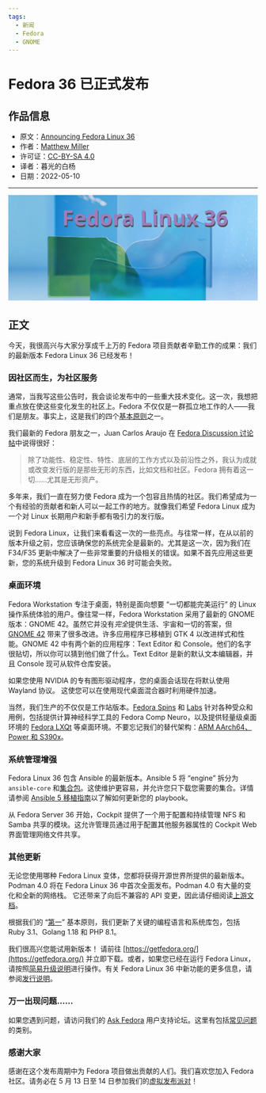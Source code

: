 ```yaml
---
tags:
  - 新闻
  - Fedora
  - GNOME
---
```


# Fedora 36 已正式发布

## 作品信息

- 原文：[Announcing Fedora Linux 36](https://fedoramagazine.org/announcing-fedora-36/)
- 作者：[Matthew Miller](https://fedoramagazine.org/author/mattdm/)
- 许可证：[CC-BY-SA 4.0](http://creativecommons.org/licenses/by-sa/4.0/)
- 译者：暮光的白杨
- 日期：2022-05-10

----

![image](./images/2022-05/f36-final.jpg)

## 正文

今天，我很高兴与大家分享成千上万的 Fedora 项目贡献者辛勤工作的成果：我们的最新版本 Fedora Linux 36 已经发布！

### 因社区而生，为社区服务

通常，当我写这些公告时，我会谈论发布中的一些重大技术变化。这一次，我想把重点放在使这些变化发生的社区上。Fedora 不仅仅是一群孤立地工作的人——我们是朋友。事实上，这是我们的四个[基本原则](https://docs.fedoraproject.org/en-US/project/)之一。

我们最新的 Fedora 朋友之一，Juan Carlos Araujo 在 [Fedora Discussion 讨论帖](https://discussion.fedoraproject.org/t/the-end-of-my-distro-hopping-days/38445)中说得很好：

>除了功能性、稳定性、特性、底层的工作方式以及前沿性之外，我认为成就或改变发行版的是那些无形的东西，比如文档和社区。Fedora 拥有着这一切……尤其是无形资产。

多年来，我们一直在努力使 Fedora 成为一个包容且热情的社区。我们希望成为一个有经验的贡献者和新人可以一起工作的地方。就像我们希望 Fedora Linux 成为一个对 Linux 长期用户和新手都有吸引力的发行版。

说到 Fedora Linux，让我们来看看这一次的一些亮点。与往常一样，在从以前的版本升级之前，您应该确保您的系统完全是最新的。尤其是这一次，因为我们在 F34/F35 更新中解决了一些非常重要的升级相关的错误。如果不首先应用这些更新，您的系统升级到 Fedora Linux 36 时可能会失败。

### 桌面环境

Fedora Workstation 专注于桌面，特别是面向想要 “一切都能完美运行” 的 Linux 操作系统体验的用户。像往常一样，Fedora Workstation 采用了最新的 GNOME 版本：GNOME 42。虽然它并没有*完全*提供生活、宇宙和一切的答案，但 [GNOME 42](https://release.gnome.org/42/) 带来了很多改进。许多应用程序已移植到 GTK 4 以改进样式和性能。GNOME 42 中有两个新的应用程序：Text Editor 和 Console。他们的名字很贴切，所以你可以猜到他们做了什么。Text Editor 是新的默认文本编辑器，并且 Console 现可从软件仓库安装。

如果您使用 NVIDIA 的专有图形驱动程序，您的桌面会话现在将默认使用 Wayland 协议。 这使您可以在使用现代桌面混合器时利用硬件加速。

当然，我们生产的不仅仅是工作站版本。[Fedora Spins](https://spins.fedoraproject.org/) 和 [Labs](https://labs.fedoraproject.org/) 针对各种受众和用例，包括提供计算神经科学工具的 Fedora Comp Neuro，以及提供轻量级桌面环境的 [Fedora LXQt](https://spins.fedoraproject.org/en/lxqt/) 等桌面环境。不要忘记我们的替代架构：[ARM AArch64、Power 和 S390x](https://alt.fedoraproject.org/alt/)。

### 系统管理增强

Fedora Linux 36 包含 Ansible 的最新版本。Ansible 5 将 “engine” 拆分为 `ansible-core` 和[集合包](https://koji.fedoraproject.org/koji/search?match=glob&type=package&terms=ansible-collection*)。这使维护更容易，并允许您只下载您需要的集合。详情请参阅 [Ansible 5 移植指南](https://docs.ansible.com/ansible/devel/porting_guides/porting_guide_5.html)以了解如何更新您的 playbook。

从 Fedora Server 36 开始，Cockpit 提供了一个用于配置和持续管理 NFS 和 Samba 共享的模块。这允许管理员通过用于配置其他服务器属性的 Cockpit Web 界面管理网络文件共享。

### 其他更新

无论您使用哪种 Fedora Linux 变体，您都将获得开源世界所提供的最新版本。Podman 4.0 将在 Fedora Linux 36 中首次全面发布。Podman 4.0 有大量的变化和全新的网络栈。 它还带来了向后不兼容的 API 变更，因此请仔细阅读[上游文档](https://podman.io/releases/2022/02/22/podman-release-v4.0.0.html)。

根据我们的 “[第一](https://docs.fedoraproject.org/en-US/project/#_first)” 基本原则，我们更新了关键的编程语言和系统库包，包括 Ruby 3.1、Golang 1.18 和 PHP 8.1。

我们很高兴您能试用新版本！ 请前往 [https://getfedora.org/](https://getfedora.org/) 并立即下载。或者，如果您已经在运行 Fedora Linux，请按照[简易升级说明](https://docs.fedoraproject.org/en-US/quick-docs/upgrading/)进行操作。有关 Fedora Linux 36 中新功能的更多信息，请参阅[发行说明](https://docs.fedoraproject.org/en-US/fedora/f36/release-notes/)。

### 万一出现问题……

如果您遇到问题，请访问我们的 [Ask Fedora](https://ask.fedoraproject.org/) 用户支持论坛。这里有包括[常见问题](https://ask.fedoraproject.org/tags/c/common-issues/141/f36)的类别。

### 感谢大家

感谢在这个发布周期中为 Fedora 项目做出贡献的人们。我们喜欢您加入 Fedora 社区。请务必在 5 月 13 日至 14 日参加我们的[虚拟发布派对](https://hopin.com/events/fedora-linux-36-release-party/registration)！
